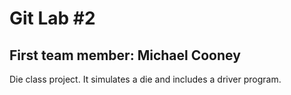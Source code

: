 # Git Lab #2
## First team member: Michael Cooney

Die class project. It simulates a die and includes a driver program.